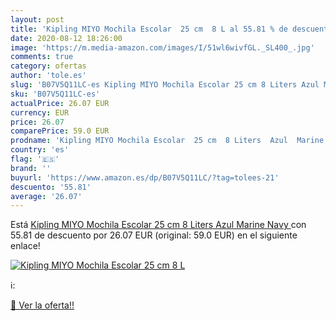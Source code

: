 ```yaml
---
layout: post
title: 'Kipling MIYO Mochila Escolar  25 cm  8 L al 55.81 % de descuento'
date: 2020-08-12 18:26:00
image: 'https://m.media-amazon.com/images/I/51wl6wivfGL._SL400_.jpg'
comments: true
category: ofertas
author: 'tole.es'
slug: 'B07V5Q11LC-es Kipling MIYO Mochila Escolar 25 cm 8 Liters Azul Marine Navy'
sku: 'B07V5Q11LC-es'
actualPrice: 26.07 EUR
currency: EUR
price: 26.07
comparePrice: 59.0 EUR
prodname: 'Kipling MIYO Mochila Escolar  25 cm  8 Liters  Azul  Marine Navy '
country: 'es'
flag: '🇪🇸'
brand: ''
buyurl: 'https://www.amazon.es/dp/B07V5Q11LC/?tag=tolees-21'
descuento: '55.81'
average: '26.07'
---
```


Está [Kipling MIYO Mochila Escolar  25 cm  8 Liters  Azul  Marine Navy ](https://www.amazon.es/dp/B07V5Q11LC/?tag=tolees-21) con 55.81 de descuento por 26.07 EUR (original: 59.0 EUR) en el siguiente enlace!

[![Kipling MIYO Mochila Escolar  25 cm  8 L](https://m.media-amazon.com/images/I/51wl6wivfGL._SL400_.jpg)](https://www.amazon.es/dp/B07V5Q11LC/?tag=tolees-21)

ℹ️:


[🛒 Ver la oferta!!](https://www.amazon.es/dp/B07V5Q11LC/?tag=tolees-21)
